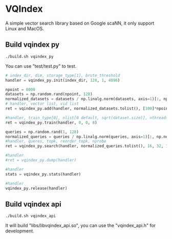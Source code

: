 # VQIndex

A simple vector search library based on Google scaNN, it only support Linux and MacOS.

## Build vqindex py
```
./build.sh vqindex_py
```
You can use "test/test.py" to test.
```python
# index_dir, dim, storage_type[1], brute_threshold
handler = vqindex_py.init(index_dir, 128, 1, 4096)

npoint = 8000
datasets = np.random.rand(npoint, 128)
normalized_datasets = datasets / np.linalg.norm(datasets, axis=1)[:, np.newaxis]
# handler, vector list, vid list
ret = vqindex_py.add(handler, normalized_datasets.tolist(), [100]*npoint)

#handler, train_type[0], nlist[0 default, sqrt(dataset.size)], nthreads
ret = vqindex_py.train(handler, 0, 0, 8)

queries = np.random.rand(1, 128)
normalized_queries = queries / np.linalg.norm(queries, axis=1)[:, np.newaxis]
#handler, queres, topk, reorder_topk, nprobe
ret = vqindex_py.search(handler, normalized_queries.tolist(), 16, 32, 16)

#handler
#ret = vqindex_py.dump(handler)

#handler
stats = vqindex_py.stats(handler)

#handler
vqindex_py.release(handler)
```

## Build vqindex api
```
./build.sh vqindex_api
```
It will build "libs/libvqindex_api.so", you can use the "vqindex_api.h" for development.

